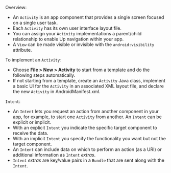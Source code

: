 Overview:

- An `Activity` is an app component that provides a single screen focused on a single user task.
- Each `Activity` has its own user interface layout file.
- You can assign your `Activity` implementations a parent/child relationship to enable Up navigation within your app.
- A `View` can be made visible or invisible with the `android:visibility` attribute.

To implement an `Activity:`

- Choose **File > New > Activity** to start from a template and do the following steps automatically.
- If not starting from a template, create an `Activity` Java class, implement a basic UI for the `Activity` in an associated XML layout file, and declare the new `Activity` in AndroidManifest.xml.

`Intent`:

- An `Intent` lets you request an action from another component in your app, for example, to start one `Activity` from another. An `Intent` can be explicit or implicit.
- With an explicit `Intent` you indicate the specific target component to receive the data.
- With an implicit `Intent` you specify the functionality you want but not the target component.
- An `Intent` can include data on which to perform an action (as a URI) or additional information as `Intent` *extras*.
- `Intent` *extras* are key/value pairs in a `Bundle` that are sent along with the `Intent`.